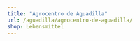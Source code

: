 ```yaml
---
title: "Agrocentro de Aguadilla"
url: /aguadilla/agrocentro-de-aguadilla/
shop: Lebensmittel
---
```

